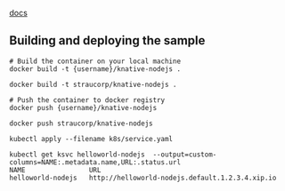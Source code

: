 [docs](https://knative.dev/docs/serving/samples/hello-world/helloworld-nodejs/)

## Building and deploying the sample
```
# Build the container on your local machine
docker build -t {username}/knative-nodejs .

docker build -t straucorp/knative-nodejs .

# Push the container to docker registry
docker push {username}/knative-nodejs

docker push straucorp/knative-nodejs
```

```
kubectl apply --filename k8s/service.yaml
```

```
kubectl get ksvc helloworld-nodejs  --output=custom-columns=NAME:.metadata.name,URL:.status.url
NAME                URL
helloworld-nodejs   http://helloworld-nodejs.default.1.2.3.4.xip.io
```